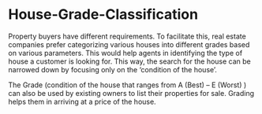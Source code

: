 # House-Grade-Classification

Property buyers have different requirements. To facilitate this, real estate companies prefer categorizing various houses into different grades based on various parameters. This would help agents in identifying the type of house a customer is looking for. This way, the search for the house can be narrowed down by focusing only on the ‘condition of the house’.

The Grade (condition of the house that ranges from A (Best) – E (Worst) ) can also be used by existing owners to list their properties for sale. Grading helps them in arriving at a price of the house. 
